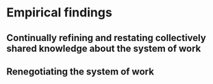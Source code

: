 
# Empirical findings

## Continually refining and restating collectively shared knowledge about the system of work

## Renegotiating the system of work
